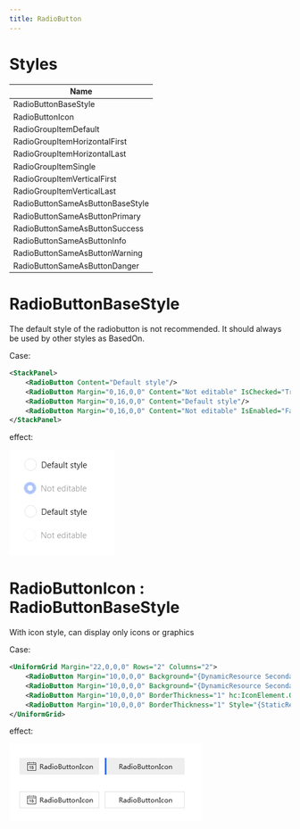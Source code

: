```yaml
---
title: RadioButton
---
```


# Styles

|Name|
|-|
|RadioButtonBaseStyle|
|RadioButtonIcon|
|RadioGroupItemDefault|
|RadioGroupItemHorizontalFirst|
|RadioGroupItemHorizontalLast|
|RadioGroupItemSingle|
|RadioGroupItemVerticalFirst|
|RadioGroupItemVerticalLast|
|RadioButtonSameAsButtonBaseStyle|
|RadioButtonSameAsButtonPrimary|
|RadioButtonSameAsButtonSuccess|
|RadioButtonSameAsButtonInfo|
|RadioButtonSameAsButtonWarning|
|RadioButtonSameAsButtonDanger|

# RadioButtonBaseStyle

The default style of the radiobutton is not recommended. It should always be used by other styles as BasedOn.

Case:

```xml
<StackPanel>
    <RadioButton Content="Default style"/>
    <RadioButton Margin="0,16,0,0" Content="Not editable" IsChecked="True" IsEnabled="False"/>
    <RadioButton Margin="0,16,0,0" Content="Default style"/>
    <RadioButton Margin="0,16,0,0" Content="Not editable" IsEnabled="False"/>
</StackPanel>
```

effect:

![RadioButton.DefaultStyle](https://raw.githubusercontent.com/HandyOrg/HandyOrgResource/master/HandyControl/Doc/native_controls/RadioButton.DefaultStyle.png)

# RadioButtonIcon : RadioButtonBaseStyle

With icon style, can display only icons or graphics

Case:

```xml
<UniformGrid Margin="22,0,0,0" Rows="2" Columns="2">
    <RadioButton Margin="10,0,0,0" Background="{DynamicResource SecondaryRegionBrush}" hc:IconElement.Geometry="{StaticResource CalendarGeometry}" Style="{StaticResource RadioButtonIcon}" Content="RadioButtonIcon"/>
    <RadioButton Margin="10,0,0,0" Background="{DynamicResource SecondaryRegionBrush}" Style="{StaticResource RadioButtonIcon}" Content="RadioButtonIcon" IsChecked="True"/>
    <RadioButton Margin="10,0,0,0" BorderThickness="1" hc:IconElement.Geometry="{StaticResource CalendarGeometry}" Style="{StaticResource RadioButtonIcon}" Content="RadioButtonIcon"/>
    <RadioButton Margin="10,0,0,0" BorderThickness="1" Style="{StaticResource RadioButtonIcon}" Content="RadioButtonIcon"/>
</UniformGrid>
```

effect:

![RadioButton.IconStyle](https://raw.githubusercontent.com/HandyOrg/HandyOrgResource/master/HandyControl/Doc/native_controls/RadioButton.IconStyle.png)